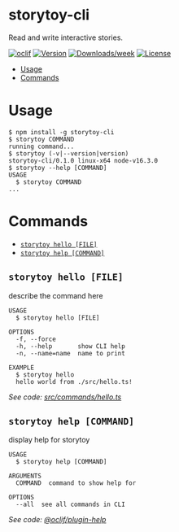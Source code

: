 storytoy-cli
============

Read and write interactive stories.

[![oclif](https://img.shields.io/badge/cli-oclif-brightgreen.svg)](https://oclif.io)
[![Version](https://img.shields.io/npm/v/storytoy-cli.svg)](https://npmjs.org/package/storytoy-cli)
[![Downloads/week](https://img.shields.io/npm/dw/storytoy-cli.svg)](https://npmjs.org/package/storytoy-cli)
[![License](https://img.shields.io/npm/l/storytoy-cli.svg)](https://github.com/benrosen/storytoy-cli/blob/master/package.json)

<!-- toc -->
* [Usage](#usage)
* [Commands](#commands)
<!-- tocstop -->
# Usage
<!-- usage -->
```sh-session
$ npm install -g storytoy-cli
$ storytoy COMMAND
running command...
$ storytoy (-v|--version|version)
storytoy-cli/0.1.0 linux-x64 node-v16.3.0
$ storytoy --help [COMMAND]
USAGE
  $ storytoy COMMAND
...
```
<!-- usagestop -->
# Commands
<!-- commands -->
* [`storytoy hello [FILE]`](#storytoy-hello-file)
* [`storytoy help [COMMAND]`](#storytoy-help-command)

## `storytoy hello [FILE]`

describe the command here

```
USAGE
  $ storytoy hello [FILE]

OPTIONS
  -f, --force
  -h, --help       show CLI help
  -n, --name=name  name to print

EXAMPLE
  $ storytoy hello
  hello world from ./src/hello.ts!
```

_See code: [src/commands/hello.ts](https://github.com/benrosen/storytoy-cli/blob/v0.1.0/src/commands/hello.ts)_

## `storytoy help [COMMAND]`

display help for storytoy

```
USAGE
  $ storytoy help [COMMAND]

ARGUMENTS
  COMMAND  command to show help for

OPTIONS
  --all  see all commands in CLI
```

_See code: [@oclif/plugin-help](https://github.com/oclif/plugin-help/blob/v3.2.2/src/commands/help.ts)_
<!-- commandsstop -->
